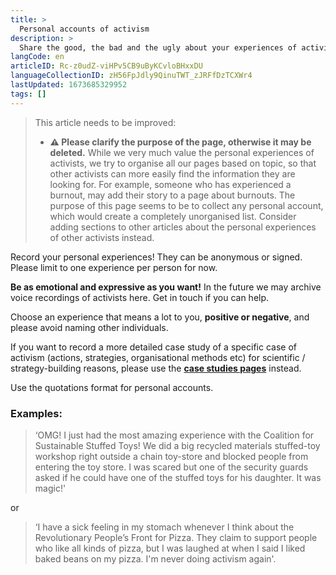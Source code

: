 ```yaml
---
title: >
  Personal accounts of activism
description: >
  Share the good, the bad and the ugly about your experiences of activism!
langCode: en
articleID: Rc-z0udZ-viHPv5CB9uByKCvloBHxxDU
languageCollectionID: zH56FpJdly9QinuTWT_zJRFfDzTCXWr4
lastUpdated: 1673685329952
tags: []
---
```


> This article needs to be improved:
> 
> -   **⚠️ Please clarify the purpose of the page, otherwise it may be deleted.** While we very much value the personal experiences of activists, we try to organise all our pages based on topic, so that other activists can more easily find the information they are looking for. For example, someone who has experienced a burnout, may add their story to a page about burnouts. The purpose of this page seems to be to collect any personal account, which would create a completely unorganised list. Consider adding sections to other articles about the personal experiences of other activists instead.

Record your personal experiences! They can be anonymous or signed. Please limit to one experience per person for now.

**Be as emotional and expressive as you want!** In the future we may archive voice recordings of activists here. Get in touch if you can help.

Choose an experience that means a lot to you, **positive or negative**, and please avoid naming other individuals.

If you want to record a more detailed case study of a specific case of activism (actions, strategies, organisational methods etc) for scientific / strategy-building reasons, please use the [**case studies pages**](/strategy/case-studies) instead.

Use the quotations format for personal accounts.

### Examples:

> ‘OMG! I just had the most amazing experience with the Coalition for Sustainable Stuffed Toys! We did a big recycled materials stuffed-toy workshop right outside a chain toy-store and blocked people from entering the toy store. I was scared but one of the security guards asked if he could have one of the stuffed toys for his daughter. It was magic!'

or

> ‘I have a sick feeling in my stomach whenever I think about the Revolutionary People’s Front for Pizza. They claim to support people who like all kinds of pizza, but I was laughed at when I said I liked baked beans on my pizza. I'm never doing activism again'.